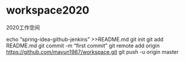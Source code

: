 # workspace2020
2020工作空间

echo “spring-idea-github-jenkins” >>README.md
git init
git add README.md
git commit -m “first commit”
git remote add origin https://github.com/mayun1987/workspace.git
git push -u origin master
